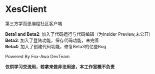 # XesClient
第三方学而思编程社区客户端

**Beta1 and Beta2**: 加入了代码运行与代码编辑（为Insider Preview,未公开）<br>
**Beta3**: 加入了登陆功能，保存代码功能，未完善<br>
**Beta4**: 加入了创建代码功能，修复Beta3的亿些Bug<br>

Powered By Fox-Awa DevTeam

**仅供学习交流用，若拿来做非法用途，本工作室概不负责**
